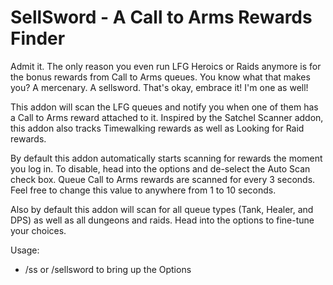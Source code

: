 # SellSword - A Call to Arms Rewards Finder
Admit it. The only reason you even run LFG Heroics or Raids anymore is for the bonus rewards from Call to Arms queues. You know what that makes you? A mercenary. A sellsword. That's okay, embrace it! I'm one as well!

This addon will scan the LFG queues and notify you when one of them has a Call to Arms reward attached to it. Inspired by the Satchel Scanner addon, this addon also tracks Timewalking rewards as well as Looking for Raid rewards.

By default this addon automatically starts scanning for rewards the moment you log in. To disable, head into the options and de-select the Auto Scan check box. Queue Call to Arms rewards are scanned for every 3 seconds. Feel free to change this value to anywhere from 1 to 10 seconds.

Also by default this addon will scan for all queue types (Tank, Healer, and DPS) as well as all dungeons and raids. Head into the options to fine-tune your choices.

Usage:
- /ss or /sellsword to bring up the Options
